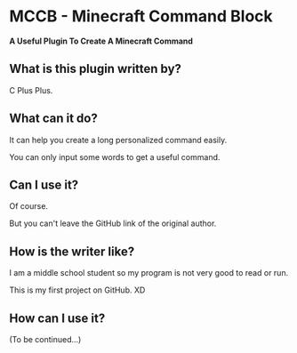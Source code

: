 # MCCB - Minecraft Command Block

**A Useful Plugin To Create A Minecraft Command**

## What is this plugin written by?

C Plus Plus.

## What can it do?

It can help you create a long personalized command easily.

You can only input some words to get a useful command.

## Can I use it?

Of course.

But you can't leave the GitHub link of the original author.

## How is the writer like?

I am a middle school student so my program is not very good to read or run.

This is my first project on GitHub. XD

## How can I use it?

(To be continued...)

